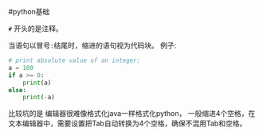 #python基础

`#` 开头的是注释。

当语句以冒号`:`结尾时，缩进的语句视为代码块。
例子:
```py
# print absolute value of an integer:
a = 100
if a >= 0:
    print(a)
else:
    print(-a)
```

比较坑的是 编辑器很难像格式化java一样格式化python， 一般缩进4个空格，在文本编辑器中，需要设置把Tab自动转换为4个空格，确保不混用Tab和空格。
